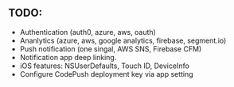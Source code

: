 ## TODO:

* Authentication (auth0, azure, aws, oauth)
* Ananlytics (azure, aws, google analytics, firebase, segment.io)
* Push notification (one singal, AWS SNS, Firebase CFM)
* Notification app deep linking.
* iOS features: NSUserDefaults, Touch ID, DeviceInfo
* Configure CodePush deployment key via app setting